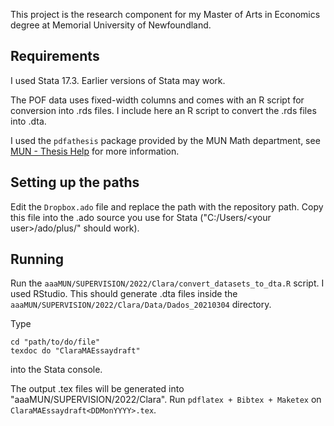 This project is the research component for my Master of Arts in Economics degree at Memorial University of Newfoundland.

## Requirements

I used Stata 17.3. Earlier versions of Stata may work.

The POF data uses fixed-width columns and comes with an R script for conversion into .rds files. I include here an R script to convert the .rds files into .dta.

I used the `pdfathesis` package provided by the MUN Math department, see [MUN - Thesis Help](https://www.mun.ca/math/graduate-students/thesis-help/) for more information.

## Setting up the paths

Edit the `Dropbox.ado` file and replace the path with the repository path. Copy this file into the .ado source you use for Stata ("C:/Users/\<your user\>/ado/plus/" should work).

## Running

Run the `aaaMUN/SUPERVISION/2022/Clara/convert_datasets_to_dta.R` script. I used RStudio. This should generate .dta files inside the `aaaMUN/SUPERVISION/2022/Clara/Data/Dados_20210304` directory.

Type 
```
cd "path/to/do/file"
texdoc do "ClaraMAEssaydraft"
```
into the Stata console.

The output .tex files will be generated into "aaaMUN/SUPERVISION/2022/Clara". Run `pdflatex + Bibtex + Maketex` on `ClaraMAEssaydraft<DDMonYYYY>.tex`.
